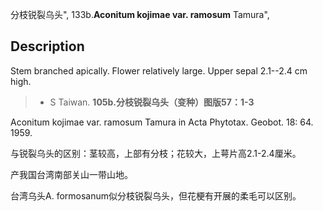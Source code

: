 分枝锐裂乌头",
133b.**Aconitum kojimae var. ramosum** Tamura",

## Description
Stem branched apically. Flower relatively large. Upper sepal 2.1--2.4 cm high.

> * S Taiwan.
**105b.分枝锐裂乌头（变种）图版57：1-3**

Aconitum kojimae var. ramosum Tamura in Acta Phytotax. Geobot. 18: 64. 1959.

与锐裂乌头的区别：茎较高，上部有分枝；花较大，上萼片高2.1-2.4厘米。

产我国台湾南部关山一带山地。

台湾乌头A. formosanum似分枝锐裂乌头，但花梗有开展的柔毛可以区别。
